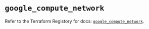 # `google_compute_network`

Refer to the Terraform Registory for docs: [`google_compute_network`](https://registry.terraform.io/providers/hashicorp/google/5.29.0/docs/resources/compute_network).
